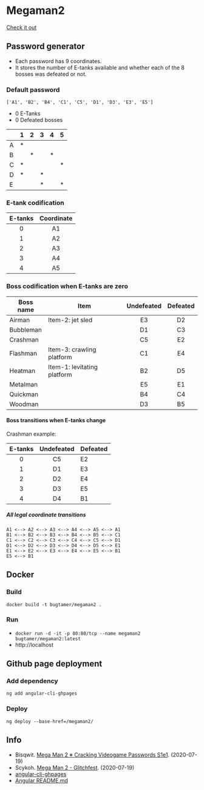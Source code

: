 # Megaman2

[Check it out](https://bugtamer.github.io/megaman2/)

## Password generator

- Each password has 9 coordinates.
- It stores the number of E-tanks available and whether each of the 8 bosses was defeated or not.

### Default password

`['A1', 'B2', 'B4', 'C1', 'C5', 'D1', 'D3', 'E3', 'E5']`

- 0 E-Tanks
- 0 Defeated bosses

|   | 1 | 2 | 3 | 4 | 5 |
| - | - | - | - | - | - |
| A | * |   |   |   |   |
| B |   | * |   | * |   |
| C | * |   |   |   | * |
| D | * |   | * |   |   |
| E |   |   | * |   | * |

### E-tank codification

| E-tanks | Coordinate |
|:-------:|:----------:|
|    0    |     A1     |
|    1    |     A2     |
|    2    |     A3     |
|    3    |     A4     |
|    4    |     A5     |

### Boss codification when E-tanks are zero

| Boss name | Item                        | Undefeated | Defeated |
| --------- | --------------------------- |:----------:|:--------:|
| Airman    | Item-2: jet sled            |     E3     |    D2    |
| Bubbleman |                             |     D1     |    C3    |
| Crashman  |                             |     C5     |    E2    |
| Flashman  | Item-3: crawling platform   |     C1     |    E4    |
| Heatman   | Item-1: levitating platform |     B2     |    D5    |
| Metalman  |                             |     E5     |    E1    |
| Quickman  |                             |     B4     |    C4    |
| Woodman   |                             |     D3     |    B5    |

#### Boss transitions when E-tanks change

Crashman example:

| E-tanks | Undefeated | Defeated |
|:-------:|:----------:| -------- |
|    0    |     C5     |    E2    |
|    1    |     D1     |    E3    |
|    2    |     D2     |    E4    |
|    3    |     D3     |    E5    |
|    4    |     D4     |    B1    |

##### All legal coordinate transitions

```
A1 <--> A2 <--> A3 <--> A4 <--> A5 <--> A1
B1 <--> B2 <--> B3 <--> B4 <--> B5 <--> C1
C1 <--> C2 <--> C3 <--> C4 <--> C5 <--> D1
D1 <--> D2 <--> D3 <--> D4 <--> D5 <--> E1
E1 <--> E2 <--> E3 <--> E4 <--> E5 <--> B1
E5 <--> B1
```

## Docker

### Build

`docker build -t bugtamer/megaman2 .`

### Run

- `docker run -d -it -p 80:80/tcp --name megaman2 bugtamer/megaman2:latest`
- http://localhost

## Github page deployment

### Add dependency

`ng add angular-cli-ghpages`

### Deploy

`ng deploy --base-href=/megaman2/`

## Info

- Bisqwit. [Mega Man 2 ※ Cracking Videogame Passwords S1e1](https://www.youtube.com/watch?v=0eQyYrSQPew). (2020-07-19)
- Scykoh. [Mega Man 2 - Glitchfest](https://www.youtube.com/watch?v=koTEUbNwv9w). (2020-07-19)
- [angular-cli-ghpages](https://github.com/angular-schule/angular-cli-ghpages)
- [Angular README.md](./angular.md)